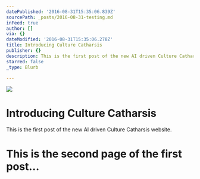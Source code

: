 ```yaml
---
datePublished: '2016-08-31T15:35:06.839Z'
sourcePath: _posts/2016-08-31-testing.md
inFeed: true
author: []
via: {}
dateModified: '2016-08-31T15:35:06.278Z'
title: Introducing Culture Catharsis
publisher: {}
description: This is the first post of the new AI driven Culture Catharsis website.
starred: false
_type: Blurb

---
```

![](https://the-grid-user-content.s3-us-west-2.amazonaws.com/51d45a00-4ad7-4036-8e54-86e782f6a5c7.jpg)

# Introducing Culture Catharsis

This is the first post of the new AI driven Culture Catharsis website.

# This is the second page of the first post...